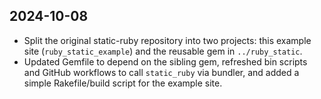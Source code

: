 ## 2024-10-08
- Split the original static-ruby repository into two projects: this example site (`ruby_static_example`) and the reusable gem in `../ruby_static`.
- Updated Gemfile to depend on the sibling gem, refreshed bin scripts and GitHub workflows to call `static_ruby` via bundler, and added a simple Rakefile/build script for the example site.
